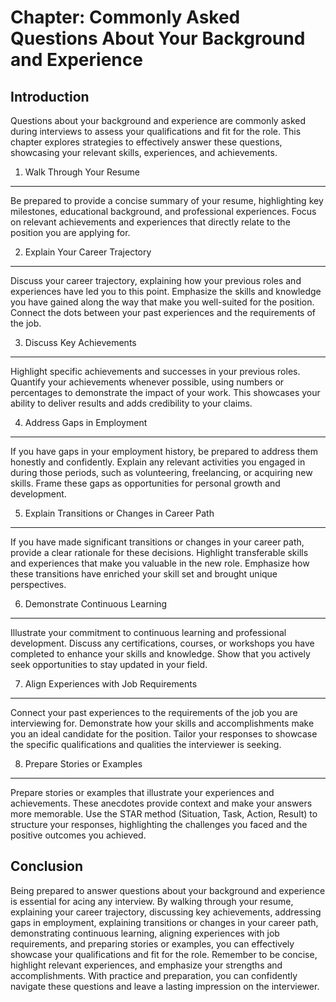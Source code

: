 Chapter: Commonly Asked Questions About Your Background and Experience
======================================================================

Introduction
------------

Questions about your background and experience are commonly asked during interviews to assess your qualifications and fit for the role. This chapter explores strategies to effectively answer these questions, showcasing your relevant skills, experiences, and achievements.

1. Walk Through Your Resume
---------------------------

Be prepared to provide a concise summary of your resume, highlighting key milestones, educational background, and professional experiences. Focus on relevant achievements and experiences that directly relate to the position you are applying for.

2. Explain Your Career Trajectory
---------------------------------

Discuss your career trajectory, explaining how your previous roles and experiences have led you to this point. Emphasize the skills and knowledge you have gained along the way that make you well-suited for the position. Connect the dots between your past experiences and the requirements of the job.

3. Discuss Key Achievements
---------------------------

Highlight specific achievements and successes in your previous roles. Quantify your achievements whenever possible, using numbers or percentages to demonstrate the impact of your work. This showcases your ability to deliver results and adds credibility to your claims.

4. Address Gaps in Employment
-----------------------------

If you have gaps in your employment history, be prepared to address them honestly and confidently. Explain any relevant activities you engaged in during those periods, such as volunteering, freelancing, or acquiring new skills. Frame these gaps as opportunities for personal growth and development.

5. Explain Transitions or Changes in Career Path
------------------------------------------------

If you have made significant transitions or changes in your career path, provide a clear rationale for these decisions. Highlight transferable skills and experiences that make you valuable in the new role. Emphasize how these transitions have enriched your skill set and brought unique perspectives.

6. Demonstrate Continuous Learning
----------------------------------

Illustrate your commitment to continuous learning and professional development. Discuss any certifications, courses, or workshops you have completed to enhance your skills and knowledge. Show that you actively seek opportunities to stay updated in your field.

7. Align Experiences with Job Requirements
------------------------------------------

Connect your past experiences to the requirements of the job you are interviewing for. Demonstrate how your skills and accomplishments make you an ideal candidate for the position. Tailor your responses to showcase the specific qualifications and qualities the interviewer is seeking.

8. Prepare Stories or Examples
------------------------------

Prepare stories or examples that illustrate your experiences and achievements. These anecdotes provide context and make your answers more memorable. Use the STAR method (Situation, Task, Action, Result) to structure your responses, highlighting the challenges you faced and the positive outcomes you achieved.

Conclusion
----------

Being prepared to answer questions about your background and experience is essential for acing any interview. By walking through your resume, explaining your career trajectory, discussing key achievements, addressing gaps in employment, explaining transitions or changes in your career path, demonstrating continuous learning, aligning experiences with job requirements, and preparing stories or examples, you can effectively showcase your qualifications and fit for the role. Remember to be concise, highlight relevant experiences, and emphasize your strengths and accomplishments. With practice and preparation, you can confidently navigate these questions and leave a lasting impression on the interviewer.
